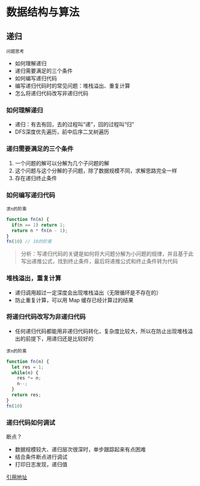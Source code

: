 # 数据结构与算法

## 递归

`问题思考`

- 如何理解递归
- 递归需要满足的三个条件
- 如何编写递归代码
- 编写递归代码时的常见问题：堆栈溢出、重复计算
- 怎么将递归代码改写非递归代码

### 如何理解递归

- 递归：有去有回，去的过程叫“递”，回的过程叫“归”
- DFS深度优先遍历，前中后序二叉树遍历

### 递归需要满足的三个条件

1. 一个问题的解可以分解为几个子问题的解
2. 这个问题与这个分解的子问题，除了数据规模不同，求解思路完全一样
3. 存在递归终止条件

### 如何编写递归代码

`求n的阶乘`

```js
function fn(n) {
  if(n == 1) return 1;
  return n * fn(n - 1);
}
fn(10) // 10的阶乘
```

> 分析：写递归代码的关键是如何将大问题分解为小问题的规律，并且基于此写出递推公式，找到终止条件，最后将递推公式和终止条件转为代码

### 堆栈溢出，重复计算

- 递归调用超过一定深度会出现堆栈溢出（无限循环是不存在的）
- 防止重复计算，可以用 Map 缓存已经计算过的结果

### 将递归代码改写为非递归代码

- 任何递归代码都能用非递归代码转化，复杂度比较大，所以在防止出现堆栈溢出的前提下，用递归还是比较好的

`求n的阶乘`

```js
function fn(n) {
  let res = 1;
  while(n) {
    res *= n;
    n--;
  }
  return res;
}
fn(10)
```

### 递归代码如何调试

断点？

- 数据规模较大、递归层次很深时，单步跟踪起来有点困难
- 结合条件断点进行调试
- 打印日志发现，递归值

[引用地址](https://time.geekbang.org/column/article/41440)